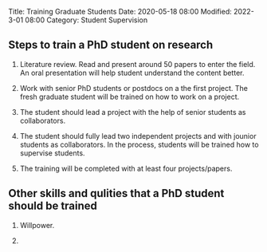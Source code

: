 Title: Training Graduate Students
Date: 2020-05-18 08:00
Modified: 2022-3-01 08:00
Category: Student  Supervision

## Steps to train a PhD student on research

1. Literature review. Read and present around 50 papers to enter the field. An oral presentation will help student understand the content better. 

1. Work with senior PhD students or postdocs on a the first project. The fresh graduate student will be trained on how to work on a project. 

1. The student should lead a project with the help of senior students as collaborators. 

1. The student should fully lead two independent projects and with jounior students as collaborators. In the process, students will be trained how to supervise students.

1. The training will be completed with at least four projects/papers. 


## Other skills and qulities that a PhD student should be trained

1. Willpower. 

2. 








